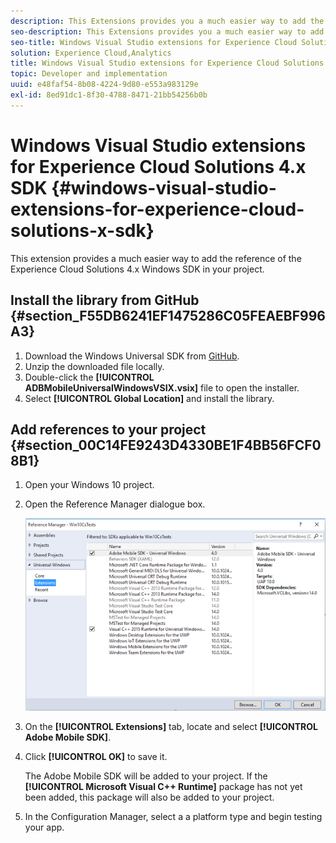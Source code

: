 ```yaml
---
description: This Extensions provides you a much easier way to add the reference of Experience Cloud Solutions 4.x Windows SDK in you project.
seo-description: This Extensions provides you a much easier way to add the reference of Experience Cloud Solutions 4.x Windows SDK in you project.
seo-title: Windows Visual Studio extensions for Experience Cloud Solutions 4.x SDK
solution: Experience Cloud,Analytics
title: Windows Visual Studio extensions for Experience Cloud Solutions 4.x SDK
topic: Developer and implementation
uuid: e48faf54-8b08-4224-9d80-e553a983129e
exl-id: 8ed91dc1-8f30-4788-8471-21bb54256b0b
---
```

# Windows Visual Studio extensions for Experience Cloud Solutions 4.x SDK {#windows-visual-studio-extensions-for-experience-cloud-solutions-x-sdk}

This extension provides a much easier way to add the reference of the Experience Cloud Solutions 4.x Windows SDK in your project.

## Install the library from GitHub {#section_F55DB6241EF1475286C05FEAEBF996A3}

1. Download the Windows Universal SDK from [GitHub](https://github.com/Adobe-Marketing-Cloud/mobile-services/releases). 
1. Unzip the downloaded file locally. 
1. Double-click the **[!UICONTROL ADBMobileUniversalWindowsVSIX.vsix]** file to open the installer. 
1. Select **[!UICONTROL Global Location]** and install the library.

## Add references to your project {#section_00C14FE9243D4330BE1F4BB56FCF08B1}

1. Open your Windows 10 project. 
1. Open the Reference Manager dialogue box.

   ![](assets/ref_manager.png)

1. On the **[!UICONTROL Extensions]** tab, locate and select **[!UICONTROL Adobe Mobile SDK]**. 
1. Click **[!UICONTROL OK]** to save it.

   The Adobe Mobile SDK will be added to your project. If the **[!UICONTROL Microsoft Visual C++ Runtime]** package has not yet been added, this package will also be added to your project. 

1. In the Configuration Manager, select a a platform type and begin testing your app.
